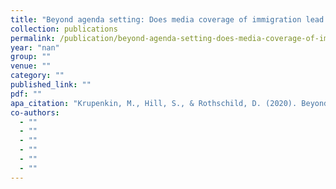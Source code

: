 ```yaml
---
title: "Beyond agenda setting: Does media coverage of immigration lead to anti-immigrant behavior"
collection: publications
permalink: /publication/beyond-agenda-setting-does-media-coverage-of-immigration-lead-to-anti-immigrant-
year: "nan"
group: ""
venue: ""
category: ""
published_link: ""
pdf: ""
apa_citation: "Krupenkin, M., Hill, S., & Rothschild, D. (2020). Beyond agenda setting: Does media coverage of immigration lead to anti-immigrant behavior."
co-authors:
  - ""
  - ""
  - ""
  - ""
  - ""
  - ""
---
```

